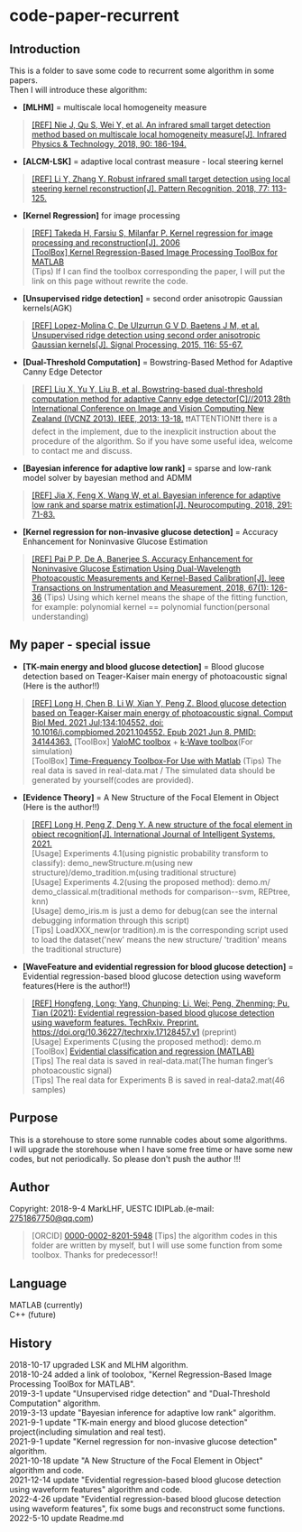 # code-paper-recurrent

## Introduction

This is a folder to save some code to recurrent some algorithm in some papers.  
Then I will introduce these algorithm:  

- **[MLHM]** = multiscale local homogeneity measure  

>[[REF] Nie J, Qu S, Wei Y, et al. An infrared small target detection method based on multiscale local homogeneity measure[J]. Infrared Physics & Technology, 2018, 90: 186-194.](https://www.sciencedirect.com/science/article/pii/S1350449517305078)  

- **[ALCM-LSK]** = adaptive local contrast measure - local steering kernel  

>[[REF] Li Y, Zhang Y. Robust infrared small target detection using local steering kernel reconstruction[J]. Pattern Recognition, 2018, 77: 113-125.](https://www.sciencedirect.com/science/article/abs/pii/S0031320317304983)  

- **[Kernel Regression]** for image processing  

>[[REF] Takeda H, Farsiu S, Milanfar P. Kernel regression for image processing and reconstruction[J]. 2006](https://ieeexplore.ieee.org/document/4060955)  
>[[ToolBox] Kernel Regression-Based Image Processing ToolBox for MATLAB](http://alumni.soe.ucsc.edu/~htakeda/KernelToolBox.htm)  
(Tips) If I can find the toolbox corresponding the paper, I will put the link on this page without rewrite the code.  

- **[Unsupervised ridge detection]** = second order anisotropic Gaussian kernels(AGK)

>[[REF] Lopez-Molina C, De Ulzurrun G V D, Baetens J M, et al. Unsupervised ridge detection using second order anisotropic Gaussian kernels[J]. Signal Processing, 2015, 116: 55-67.](https://www.sciencedirect.com/science/article/pii/S0165168415001255)

- **[Dual-Threshold Computation]** = Bowstring-Based Method for Adaptive Canny Edge Detector

>[[REF] Liu X, Yu Y, Liu B, et al. Bowstring-based dual-threshold computation method for adaptive Canny edge detector[C]//2013 28th International Conference on Image and Vision Computing New Zealand (IVCNZ 2013). IEEE, 2013: 13-18.](https://ieeexplore.ieee.org/document/6726985)
>:exclamation::exclamation:ATTENTION:exclamation::exclamation: there is a defect in the implement, due to the inexplicit instruction about the procedure of the algorithm. So if you have some useful idea, welcome to contact me and discuss.

- **[Bayesian inference for adaptive low rank]** = sparse and low-rank model solver by bayesian method and ADMM

>[[REF] Jia X, Feng X, Wang W, et al. Bayesian inference for adaptive low rank and sparse matrix estimation[J]. Neurocomputing, 2018, 291: 71-83.](https://www.sciencedirect.com/science/article/pii/S0925231218302030)

- **[Kernel regression for non-invasive glucose detection]** = Accuracy Enhancement for Noninvasive Glucose Estimation

>[[REF] Pai P P, De A, Banerjee S. Accuracy Enhancement for Noninvasive Glucose Estimation Using Dual-Wavelength Photoacoustic Measurements and Kernel-Based Calibration[J]. Ieee Transactions on Instrumentation and Measurement, 2018, 67(1): 126-36](https://ieeexplore.ieee.org/document/8090535)
>(Tips) Using which kernel means the shape of the fitting function, for example: polynomial kernel == polynomial function(personal understanding)

## My paper - special issue

- **[TK-main energy and blood glucose detection]** = Blood glucose detection based on Teager-Kaiser main energy of photoacoustic signal (Here is the author!!)  

>[[REF] Long H, Chen B, Li W, Xian Y, Peng Z. Blood glucose detection based on Teager-Kaiser main energy of photoacoustic signal. Comput Biol Med. 2021 Jul;134:104552. doi: 10.1016/j.compbiomed.2021.104552. Epub 2021 Jun 8. PMID: 34144363.](https://pubmed.ncbi.nlm.nih.gov/34144363/)
>[ToolBox] [ValoMC toolbox](https://inverselight.github.io/ValoMC/) + [k-Wave toolbox](http://www.k-wave.org/documentation/k-wave.php)(For simulation)  
>[ToolBox] [Time-Frequency Toolbox-For Use with Matlab](http://tftb.nongnu.org/)
>(Tips) The real data is saved in real-data.mat / The simulated data should be generated by yourself(codes are provided).

- **[Evidence Theory]** = A New Structure of the Focal Element in Object (Here is the author!!)  

>[[REF] Long H, Peng Z, Deng Y. A new structure of the focal element in object recognition[J]. International Journal of Intelligent Systems, 2021.](https://onlinelibrary.wiley.com/doi/10.1002/int.22675)  
>[Usage] Experiments 4.1(using pignistic probability transform to classify): demo_newStructure.m(using new structure)/demo_tradition.m(using traditional structure)  
>[Usage] Experiments 4.2(using the proposed method): demo.m/ demo_classical.m(traditional methods for comparison--svm, REPtree, knn)  
>[Usage] demo_iris.m is just a demo for debug(can see the internal debugging information through this script)  
>[Tips] LoadXXX_new(or tradition).m is the corresponding script used to load the dataset('new' means the new structure/ 'tradition' means the traditional structure)  

- **[WaveFeature and evidential regression for blood glucose detection]** = Evidential regression-based blood glucose detection using waveform features(Here is the author!!)  

>[[REF] Hongfeng, Long; Yang, Chunping; Li, Wei; Peng, Zhenming; Pu, Tian (2021): Evidential regression-based blood glucose detection using waveform features. TechRxiv. Preprint.](https://doi.org/10.36227/techrxiv.17128457.v1) <https://doi.org/10.36227/techrxiv.17128457.v1> (preprint)  
>[Usage] Experiments C(using the proposed method): demo.m  
>[ToolBox] [Evidential classification and regression (MATLAB)](https://www.hds.utc.fr/~tdenoeux/dokuwiki/en/software/tbm_reg)  
>[Tips] The real data is saved in real-data.mat(The human finger’s photoacoustic signal)  
>[Tips] The real data for Experiments B is saved in real-data2.mat(46 samples)

## Purpose

This is a storehouse to store some runnable codes about some algorithms.  
I will upgrade the storehouse when I have some free time or have some new codes, but not periodically. So please don't push the author !!!

## Author

Copyright: 2018-9-4 MarkLHF, UESTC IDIPLab.(e-mail: 2751867750@qq.com)  
>[ORCID] [0000-0002-8201-5948](https://orcid.org/my-orcid?orcid=0000-0002-8201-5948)
>[Tips] the algorithm codes in this folder are written by myself, but I will use some function from some toolbox. Thanks for predecessor!!

## Language

MATLAB (currently)  
C++    (future)

## History

2018-10-17 upgraded LSK and MLHM algorithm.  
2018-10-24 added a link of toolobox, "Kernel Regression-Based Image Processing ToolBox for MATLAB".  
2019-3-1   update "Unsupervised ridge detection" and "Dual-Threshold Computation" algorithm.  
2019-3-13  update "Bayesian inference for adaptive low rank" algorithm.  
2021-9-1   update "TK-main energy and blood glucose detection" project(including simulation and real test).  
2021-9-1   update "Kernel regression for non-invasive glucose detection" algorithm.  
2021-10-18 update "A New Structure of the Focal Element in Object" algorithm and code.  
2021-12-14 update "Evidential regression-based blood glucose detection using waveform features" algorithm and code.  
2022-4-26  update "Evidential regression-based blood glucose detection using waveform features", fix some bugs and reconstruct some functions.  
2022-5-10  update Readme.md  
